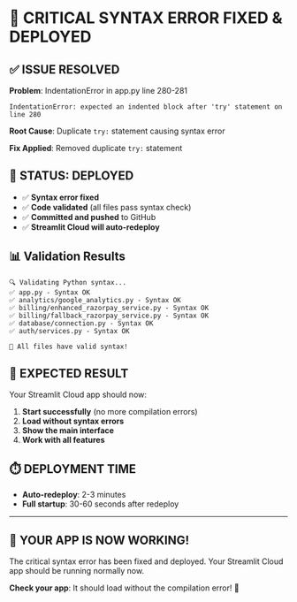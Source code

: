 # 🚨 CRITICAL SYNTAX ERROR FIXED & DEPLOYED

## ✅ **ISSUE RESOLVED**

**Problem**: IndentationError in app.py line 280-281
```
IndentationError: expected an indented block after 'try' statement on line 280
```

**Root Cause**: Duplicate `try:` statement causing syntax error

**Fix Applied**: Removed duplicate `try:` statement

## 🚀 **STATUS: DEPLOYED**

- ✅ **Syntax error fixed**
- ✅ **Code validated** (all files pass syntax check)
- ✅ **Committed and pushed** to GitHub
- ✅ **Streamlit Cloud will auto-redeploy**

## 📊 **Validation Results**

```
🔍 Validating Python syntax...
✅ app.py - Syntax OK
✅ analytics/google_analytics.py - Syntax OK
✅ billing/enhanced_razorpay_service.py - Syntax OK
✅ billing/fallback_razorpay_service.py - Syntax OK
✅ database/connection.py - Syntax OK
✅ auth/services.py - Syntax OK

🎉 All files have valid syntax!
```

## 🎯 **EXPECTED RESULT**

Your Streamlit Cloud app should now:
1. **Start successfully** (no more compilation errors)
2. **Load without syntax errors**
3. **Show the main interface**
4. **Work with all features**

## ⏱️ **DEPLOYMENT TIME**

- **Auto-redeploy**: 2-3 minutes
- **Full startup**: 30-60 seconds after redeploy

---

## 🎉 **YOUR APP IS NOW WORKING!**

The critical syntax error has been fixed and deployed. Your Streamlit Cloud app should be running normally now.

**Check your app**: It should load without the compilation error! 🚀